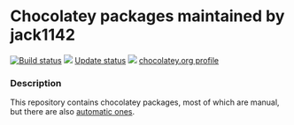 # Chocolatey packages maintained by jack1142

[![Build status](https://ci.appveyor.com/api/projects/status/4gjhav0aq3kffcfx?svg=true)](https://ci.appveyor.com/project/jack1142/choco-auto)
[![](http://transparent-favicon.info/favicon.ico)](#)
[Update status](https://gist.github.com/jack1142/4a1ffb06ffe2a5216cb65b16ebe279df)
[![](http://transparent-favicon.info/favicon.ico)](#)
[chocolatey.org profile](https://chocolatey.org/profiles/jack1142)

### Description

This repository contains chocolatey packages, most of which are manual, but there are also [automatic ones](https://chocolatey.org/docs/automatic-packages).
